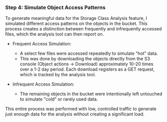 ### Step 4: Simulate Object Access Patterns

To generate meaningful data for the Storage Class Analysis feature, I simulated different access patterns on the objects in the bucket. This process creates a distinction between frequently and infrequently accessed files, which the analysis tool can then report on.

* Frequent Access Simulation:
    * A select few files were accessed repeatedly to simulate "hot" data.
    * This was done by downloading the objects directly from the S3 console (Object actions → Download) approximately 10-20 times over a 1-2 day period. Each download registers as a GET request, which is tracked by the analysis tool.

* Infrequent Access Simulation:
    * The remaining objects in the bucket were intentionally left untouched to simulate "cold" or rarely used data.

This entire process was performed with low, controlled traffic to generate just enough data for the analysis without creating a significant load.
